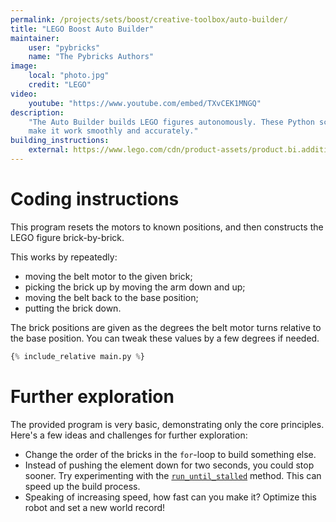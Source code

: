 ```yaml
---
permalink: /projects/sets/boost/creative-toolbox/auto-builder/
title: "LEGO Boost Auto Builder"
maintainer:
    user: "pybricks"
    name: "The Pybricks Authors"
image:
    local: "photo.jpg"
    credit: "LEGO"
video:
    youtube: "https://www.youtube.com/embed/TXvCEK1MNGQ"
description:
    "The Auto Builder builds LEGO figures autonomously. These Python scripts
    make it work smoothly and accurately."
building_instructions:
    external: https://www.lego.com/cdn/product-assets/product.bi.additional.main.pdf/17101_A_AutoBuilder.pdf
---
```


# Coding instructions

This program resets the motors to known positions, and then constructs the
LEGO figure brick-by-brick.

This works by repeatedly:
- moving the belt motor to the given brick;
- picking the brick up by moving the arm down and up;
- moving the belt back to the base position;
- putting the brick down.

The brick positions are given as the degrees the belt motor turns relative to
the base position. You can tweak these values by a few degrees if needed.

```python
{% include_relative main.py %}
```


# Further exploration

The provided program is very basic, demonstrating only the core principles.
Here's a few ideas and challenges for further exploration:
- Change the order of the bricks in the `for`-loop to build something else.
- Instead of pushing the element down for two seconds, you could stop sooner.
  Try experimenting with the [`run_until_stalled`](https://docs.pybricks.com/en/latest/pupdevices/motor.html#pybricks.pupdevices.Motor.run_until_stalled)
  method. This can speed up the build process.
- Speaking of increasing speed, how fast can you make it? Optimize this robot
  and set a new world record!
